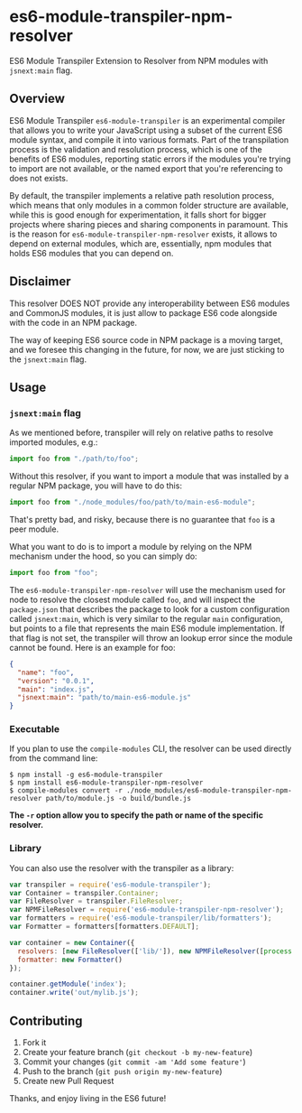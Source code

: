es6-module-transpiler-npm-resolver
==================================

ES6 Module Transpiler Extension to Resolver from NPM modules with `jsnext:main` flag.

## Overview

ES6 Module Transpiler `es6-module-transpiler` is an experimental compiler that allows you to write your JavaScript using a subset of the current ES6 module syntax, and compile it into various formats. Part of the transpilation process is the validation and resolution process, which is one of the benefits of ES6 modules, reporting static errors if the modules you're trying to import are not available, or the named export that you're referencing to does not exists.

By default, the transpiler implements a relative path resolution process, which means that only modules in a common folder structure are available, while this is good enough for experimentation, it falls short for bigger projects where sharing pieces and sharing components in paramount. This is the reason for `es6-module-transpiler-npm-resolver` exists, it allows to depend on external modules, which are, essentially, npm modules that holds ES6 modules that you can depend on.

[es6-module-transpiler]: https://github.com/square/es6-module-transpiler

## Disclaimer

This resolver DOES NOT provide any interoperability between ES6 modules and CommonJS modules, it is just allow to package ES6 code alongside with the code in an NPM package.

The way of keeping ES6 source code in NPM package is a moving target, and we foresee this changing in the future, for now, we are just sticking to the `jsnext:main` flag.

## Usage

### `jsnext:main` flag

As we mentioned before, transpiler will rely on relative paths to resolve imported modules, e.g.:

```javascript
import foo from "./path/to/foo";
```

Without this resolver, if you want to import a module that was installed by a regular NPM package, you will have to do this:

```javascript
import foo from "./node_modules/foo/path/to/main-es6-module";
```

That's pretty bad, and risky, because there is no guarantee that `foo` is a peer module.

What you want to do is to import a module by relying on the NPM mechanism under the hood, so you can simply do:

```javascript
import foo from "foo";
```

The `es6-module-transpiler-npm-resolver` will use the  mechanism used for node to resolve the closest module called `foo`, and will inspect the `package.json` that describes the package to look for a custom configuration called `jsnext:main`, which is very similar to the regular `main` configuration, but points to a file that represents the main ES6 module implementation. If that flag is not set, the transpiler will throw an lookup error since the module cannot be found. Here is an example for foo:

```json
{
  "name": "foo",
  "version": "0.0.1",
  "main": "index.js",
  "jsnext:main": "path/to/main-es6-module.js"
}
```

### Executable

If you plan to use the `compile-modules` CLI, the resolver can be used directly from the command line:

```
$ npm install -g es6-module-transpiler
$ npm install es6-module-transpiler-npm-resolver
$ compile-modules convert -r ./node_modules/es6-module-transpiler-npm-resolver path/to/module.js -o build/bundle.js
```

__The `-r` option allow you to specify the path or name of the specific resolver.__

### Library

You can also use the resolver with the transpiler as a library:

```javascript
var transpiler = require('es6-module-transpiler');
var Container = transpiler.Container;
var FileResolver = transpiler.FileResolver;
var NPMFileResolver = require('es6-module-transpiler-npm-resolver');
var formatters = require('es6-module-transpiler/lib/formatters');
var Formatter = formatters[formatters.DEFAULT];

var container = new Container({
  resolvers: [new FileResolver(['lib/']), new NPMFileResolver([process.cwd()])],
  formatter: new Formatter()
});

container.getModule('index');
container.write('out/mylib.js');
```

## Contributing

1. Fork it
2. Create your feature branch (`git checkout -b my-new-feature`)
3. Commit your changes (`git commit -am 'Add some feature'`)
4. Push to the branch (`git push origin my-new-feature`)
5. Create new Pull Request

Thanks, and enjoy living in the ES6 future!
